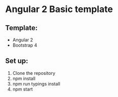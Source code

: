 # Angular 2 Basic template

## Template:
- Angular 2
- Bootstrap 4

## Set up:

1. Clone the repository
2. npm install
3. npm run typings install
4. npm start
